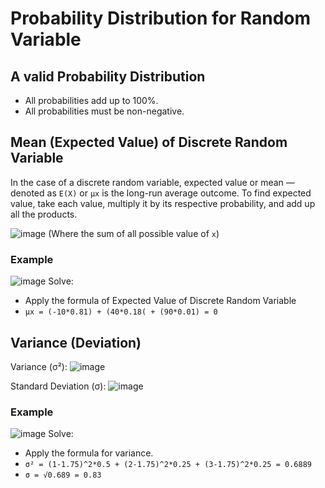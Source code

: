 # Probability Distribution for Random Variable

## A valid Probability Distribution
- All probabilities add up to 100%.
- All probabilities must be non-negative.


## Mean (Expected Value) of Discrete Random Variable
In the case of a discrete random variable, expected value or mean — denoted as `E(X)` or `μx` is the long-run average outcome. To find expected value, take each value, multiply it by its respective probability, and add up all the products.

![image](https://user-images.githubusercontent.com/14041622/44396742-7ef97d00-a570-11e8-9b82-a094411c420e.png)
(Where the sum of all possible value of `x`)

### Example
![image](https://user-images.githubusercontent.com/14041622/44396822-b2d4a280-a570-11e8-8190-611c76731ae5.png)
Solve:
- Apply the formula of Expected Value of Discrete Random Variable
- `μx = (-10*0.81) + (40*0.18( + (90*0.01) = 0`


## Variance (Deviation)

Variance (σ²):
![image](https://user-images.githubusercontent.com/14041622/44453093-d3f9c980-a62a-11e8-8cda-2c8213116ff4.png)

Standard Deviation (σ):
![image](https://user-images.githubusercontent.com/14041622/44453160-fd1a5a00-a62a-11e8-8993-f856429bb875.png)


### Example
![image](https://user-images.githubusercontent.com/14041622/44453349-6ac68600-a62b-11e8-95c5-c535f11132d6.png)
Solve:
- Apply the formula for variance.
- `σ² = (1-1.75)^2*0.5 + (2-1.75)^2*0.25 + (3-1.75)^2*0.25 = 0.6889`
- `σ = √0.689 = 0.83`